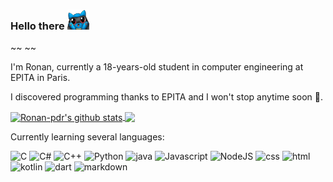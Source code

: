 ### Hello there <img src="https://github.com/Ronan-pdr/Ronan-pdr/blob/main/riolu.png" alt="riolu" width="35"/>
 ~~ ~~
 
I'm Ronan, currently a 18-years-old student in computer engineering at EPITA in Paris.

I discovered programming thanks to EPITA and I won't stop anytime soon 👀.

<a href="https://github.com/Ronan-pdr/github-readme-stats">
  <img align="center" src="https://github-readme-stats.vercel.app/api?username=Ronan-pdr&show_icons=true&include_all_commits=true&theme=onedark" alt="Ronan-pdr's github stats" />
</a>

<a href="https://github.com/Ronan-pdr/github-readme-stats">
  <img align="center" src="https://github-readme-stats.vercel.app/api/top-langs/?username=Ronan-pdr&layout=compact&theme=onedark" />
</a>

Currently learning several languages: 

<p>
<img alt="C" src="https://img.shields.io/badge/C-00599C?style=for-the-badge&logo=c&logoColor=white" />
<img alt="C#" src="https://img.shields.io/badge/C%2B%2B-00599C?style=for-the-badge&logo=c%2B%2B&logoColor=white" />
<img alt="C++" src="https://img.shields.io/badge/C%23-239120?style=for-the-badge&logo=c-sharp&logoColor=white" />
<img alt="Python" src="https://img.shields.io/badge/Python-3776AB?style=for-the-badge&logo=python&logoColor=white" />
<img alt="java" src="https://img.shields.io/badge/Java-ED8B00?style=for-the-badge&logo=java&logoColor=white" />
<img alt="Javascript" src="https://img.shields.io/badge/JavaScript-F7DF1E?style=for-the-badge&logo=javascript&logoColor=black" />
<img alt="NodeJS" src="https://img.shields.io/badge/Node.js-43853D?style=for-the-badge&logo=node.js&logoColor=white" />
<img alt="css" src="https://img.shields.io/badge/CSS3-1572B6?style=for-the-badge&logo=css3&logoColor=white" />
<img alt="html" src="https://img.shields.io/badge/HTML5-E34F26?style=for-the-badge&logo=html5&logoColor=white" />
<img alt="kotlin" src="https://img.shields.io/badge/Kotlin-0095D5?&style=for-the-badge&logo=kotlin&logoColor=white" />
<img alt="dart" src="https://img.shields.io/badge/Dart-0175C2?style=for-the-badge&logo=dart&logoColor=white" />
<img alt="markdown" src="https://img.shields.io/badge/Markdown-000000?style=for-the-badge&logo=markdown&logoColor=white" />
</p>
